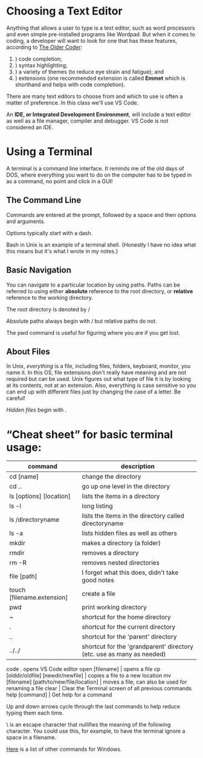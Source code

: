# Choosing a Text Editor

Anything that allows a user to type is a text editor, such as word processors and even simple pre-installed programs like Wordpad. But when it comes to coding, a developer will want to look for one that has these features, according to [The Older Coder](https://codefellows.github.io/code-102-guide/curriculum/class-02/Choosing-A-Text-Editor--The-Older-Coder.pdf):
1. ) code completion; 
2. ) syntax highlighting; 
3. ) a variety of themes (to reduce eye strain and fatigue); and 
4. ) extensions (one recommended extension is called **Emmet** which is shorthand and helps with code completion).

There are many text editors to choose from and which to use is often a matter of preference. In this class we'll use VS Code.

An **IDE, or Integrated Development Environment**, will include a text editor as well as a file manager, compiler and debugger. VS Code is not considered an IDE.

# Using a Terminal

A terminal is a command line interface. It reminds me of the old days of DOS, where everything you want to do on the computer has to be typed in as a command, no point and click in a GUI!

## The Command Line

Commands are entered at the prompt, followed by a space and then options and arguments.

Options typically start with a dash.

Bash in Unix is an example of a terminal shell. {Honestly I have no idea what this means but it's what I wrote in my notes.}

## Basic Navigation

You can navigate to a particular location by using paths. Paths can be referred to using either **absolute** reference to the root directory, or **relative** reference to the working directory.

The root directory is denoted by /

Absolute paths always begin with / but relative paths do not.

The pwd command is useful for figuring where you are if you get lost.

## About Files

In Unix, *everything* is a file, including files, folders, keyboard, monitor, you name it. In this OS, file extensions don't really have meaning and are not required but can be used. Unix figures out what type of file it is by looking at its contents, not at an extension. Also, everything is case sensitive so you can end up with different files just by changing the case of a letter. 
 Be careful!
 
*Hidden files* begin with .

# “Cheat sheet” for basic terminal usage:
command | description
--- | ---
| cd [name] | change the directory |
cd .. | go up one level in the directory
ls [options] [location] | lists the items in a directory
ls -l | long listing
ls /directoryname | lists the items in the directory called directoryname
ls -a | lists hidden files as well as others
mkdir | makes a directory (a folder)
rmdir | removes a directory
rm -R | removes nested directories
file [path] | I forget what this does, didn't take good notes
touch [filename.extension] | create a file
pwd | print working directory
~ | shortcut for the home directory
. | shortcut for the current directory
.. | shortcut for the 'parent' directory
../../ | shortcut for the 'grandparent' directory (etc. use as many as needed)
code .  opens VS Code editor
open [filename] | opens a file
cp [olddir/oldfile] [newdir/newfile]  | copies a file to a new location
mv [filename] [path/to/new/file/location] | moves a file; can also be used for renaming a file
clear | Clear the Terminal screen of all previous commands
help [command] | Get help for a command

Up and down arrows cycle through the last commands to help reduce typing them each time.

\ is an escape character that nullifies the meaning of the following character. You could use this, for example, to have the terminal ignore a space in a filename.

[Here](https://docs.microsoft.com/en-us/windows-server/administration/windows-commands/cd) is a list of other commands for Windows.

